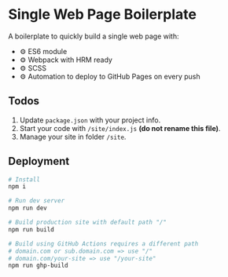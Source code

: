 # Single Web Page Boilerplate

A boilerplate to quickly build a single web page with:
- ⚙️ ES6 module
- ⚙️ Webpack with HRM ready
- ⚙️ SCSS
- ⚙️ Automation to deploy to GitHub Pages on every push


## Todos

1. Update `package.json` with your project info.
2. Start your code with `/site/index.js` **(do not rename this file)**.
3. Manage your site in folder `/site`.

## Deployment

```bash
# Install
npm i

# Run dev server
npm run dev

# Build production site with default path "/"
npm run build

# Build using GitHub Actions requires a different path
# domain.com or sub.domain.com => use "/"
# domain.com/your-site => use "/your-site"
npm run ghp-build
```